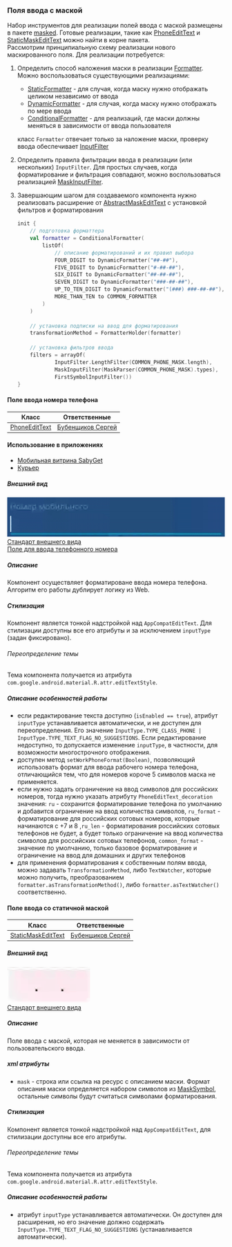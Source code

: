 ### Поля ввода с маской

Набор инструментов для реализации полей ввода c маской размещены в пакете [masked](src/main/java/ru/tensor/sbis/design/text_span/text/masked). Готовые реализации, такие как [PhoneEditText](src/main/java/ru/tensor/sbis/design/text_span/text/masked/PhoneEditText.kt)
и [StaticMaskEditText](src/main/java/ru/tensor/sbis/design/text_span/text/masked/StaticMaskEditText.kt) можно найти в корне пакета.  
Рассмотрим принципиальную схему реализации нового маскированного поля. Для реализации потребуется:

1. Определить способ наложения маски в реализации [Formatter](src/main/java/ru/tensor/sbis/design/text_span/text/masked/formatter/Formatter.kt). Можно воспользоваться существующими реализациями:
    
    - [StaticFormatter](src/main/java/ru/tensor/sbis/design/text_span/text/masked/formatter/StaticFormatter.kt) - для случая, когда маску нужно отображать целиком независимо от ввода
    - [DynamicFormatter](src/main/java/ru/tensor/sbis/design/text_span/text/masked/formatter/DynamicFormatter.kt) - для случая, когда маску нужно отображать по мере ввода
    - [ConditionalFormatter](src/main/java/ru/tensor/sbis/design/text_span/text/masked/formatter/ConditionalFormatter.kt) - для реализаций, где маски должны меняться в зависимости от ввода пользователя

    класс `Formatter` отвечает только за наложение маски, проверку ввода обеспечивает [InputFilter](https://developer.android.com/reference/android/text/InputFilter)

2. Определить правила фильтрации ввода в реализации (или нескольких) `InputFilter`. Для простых случаев, когда форматирование и фильтрация совпадают,
   можно воспользоваться реализацией [MaskInputFilter](src/main/java/ru/tensor/sbis/design/text_span/text/masked/mask/MaskInputFilter.kt).

3. Завершающим шагом для создаваемого компонента нужно реализовать расширение от [AbstractMaskEditText](src/main/java/ru/tensor/sbis/design/text_span/text/masked/AbstractMaskEditText.kt) с установкой фильтров и форматирования

    ```kotlin
    init {
        // подготовка форматтера
        val formatter = ConditionalFormatter(
            listOf(
                // описание форматирований и их правил выбора
                FOUR_DIGIT to DynamicFormatter("##-##"),
                FIVE_DIGIT to DynamicFormatter("#-##-##"),
                SIX_DIGIT to DynamicFormatter("##-##-##"),
                SEVEN_DIGIT to DynamicFormatter("###-##-##"),
                UP_TO_TEN_DIGIT to DynamicFormatter("(###) ###-##-##"),
                MORE_THAN_TEN to COMMON_FORMATTER
            )
        )

        // установка подписки на ввод для форматирования 
        transformationMethod = FormatterHolder(formatter)

        // установка фильтров ввода
        filters = arrayOf(
                InputFilter.LengthFilter(COMMON_PHONE_MASK.length),
                MaskInputFilter(MaskParser(COMMON_PHONE_MASK).types),
                FirstSymbolInputFilter())
    }
    ```

#### Поле ввода номера телефона

|Класс|Ответственные|
|-----|-------------|
|[PhoneEditText](src/main/java/ru/tensor/sbis/design/text_span/text/masked/PhoneEditText.kt)|[Бубенщиков Сергей](https://online.sbis.ru/person/1fb93b8c-350f-4785-8589-b0ff2edfbfa7)| 

#### Использование в приложениях
- [Мобильная витрина SabyGet](https://git.sbis.ru/mobileworkspace/apps/droid/showcase)
- [Курьер](https://git.sbis.ru/mobileworkspace/apps/droid/courier)

##### Внешний вид
![phone-edit-text.gif](doc_resources/img/phone-edit-text.gif)   
[Стандарт внешнего вида](http://axure.tensor.ru/MobileStandart8/#p=%D0%BF%D0%BE%D0%BB%D1%8F_%D0%B2%D0%B2%D0%BE%D0%B4%D0%B0&g=1)   
[Поле для ввода телефонного номера](http://axure.tensor.ru/standarts/v7/%D0%BF%D0%BE%D0%BB%D0%B5_%D0%B2%D0%B2%D0%BE%D0%B4%D0%B0__%D0%B2%D0%B5%D1%80%D1%81%D0%B8%D1%8F_3_1_.html)   

##### Описание
Компонент осуществляет форматироване ввода номера телефона. Алгоритм его работы дублирует логику из Web.

##### Стилизация
Компонент является тонкой надстройкой над `AppCompatEditText`. Для стилизации доступны все его атрибуты и за исключением `inputType` (задан фиксировано).

###### Переопределение темы
Тема компонента получается из атрибута `com.google.android.material.R.attr.editTextStyle`.

##### Описание особенностей работы 

- если редактирование текста доступно (`isEnabled == true`), атрибут `inputType` устанавливается автоматически, и не доступен для переопределения. Его значение `InputType.TYPE_CLASS_PHONE | InputType.TYPE_TEXT_FLAG_NO_SUGGESTIONS`. Если редактирование недоступно, то допускается изменение `inputType`, в частности, для возможности многострочного отображения.
- доступен метод `setWorkPhoneFormat(Boolean)`, позволяющий использовать формат для ввода рабочего номера телефона, отличающийся тем, что для номеров короче 5 символов маска не применяется.
- если нужно задать ограничение на ввод символов для российских номеров, тогда нужно указать атрибуту `PhoneEditText_decoration` значения: `ru` - сохранится форматирование телефона по умолчанию и добавится ограничение на ввод количества символов, `ru_format` - форматирование для российских сотовых номеров, которые начинаются с +7 и 8 ,`ru_len` - форматирования российских сотовых телефонов не будет, а будет только ограничение на ввод количества символов для российских сотовых телефонов, `common_format` - значение по умолчанию, только базовое форматирование и ограничение на ввод для домашних и других телефонов
- для применения форматирования к собственным полям ввода, можно задавать `TransformationMethod`, либо `TextWatcher`, которые можно получить, преобразованием `formatter.asTransformationMethod()`, либо `formatter.asTextWatcher()` соответственно.

#### Поле ввода со статичной маской

|Класс|Ответственные|
|-----|-------------|
|[StaticMaskEditText](src/main/java/ru/tensor/sbis/design/text_span/text/masked/StaticMaskEditText.kt)|[Бубенщиков Сергей](https://online.sbis.ru/person/1fb93b8c-350f-4785-8589-b0ff2edfbfa7)| 

##### Внешний вид
![static-mask-edit-text.gif](doc_resources/img/static-mask-edit-text.gif)   
[Стандарт внешнего вида](http://axure.tensor.ru/MobileStandart8/#p=%D0%BF%D0%BE%D0%BB%D1%8F_%D0%B2%D0%B2%D0%BE%D0%B4%D0%B0&g=1)    

##### Описание
Поле ввода с маской, которая не меняется в зависимости от пользовательского ввода.

##### xml атрибуты
- `mask` - строка или ссылка на ресурс с описанием маски. Формат описания маски определяется набором символов из [MaskSymbol](src/main/java/ru/tensor/sbis/design/text_span/text/masked/mask/MaskSymbol.kt),
остальные символы будут считаться символами форматирования.

##### Стилизация
Компонент является тонкой надстройкой над `AppCompatEditText`, для стилизации доступны все его атрибуты.

###### Переопределение темы
Тема компонента получается из атрибута `com.google.android.material.R.attr.editTextStyle`.

##### Описание особенностей работы 

- атрибут `inputType` устанавливается автоматически. Он доступен для расширения, но его значение должно содержать `InputType.TYPE_TEXT_FLAG_NO_SUGGESTIONS` (устанавливается автоматически).
